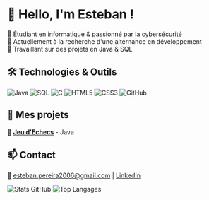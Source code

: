 # 👋 Hello, I'm Esteban !

🔹 Étudiant en informatique & passionné par la cybersécurité  
🔹 Actuellement à la recherche d'une alternance en développement  
🔹 Travaillant sur des projets en Java & SQL  

## 🛠️ Technologies & Outils
![Java](https://img.shields.io/badge/Java-ED8B00?style=for-the-badge&logo=java&logoColor=white)
![SQL](https://img.shields.io/badge/SQL-4479A1?style=for-the-badge&logo=postgresql&logoColor=white)
![C](https://img.shields.io/badge/C-00599C?style=for-the-badge&logo=c&logoColor=white)
![HTML5](https://img.shields.io/badge/HTML5-E34F26?style=for-the-badge&logo=html5&logoColor=white)
![CSS3](https://img.shields.io/badge/CSS3-1572B6?style=for-the-badge&logo=css3&logoColor=white)
![GitHub](https://img.shields.io/badge/GitHub-181717?style=for-the-badge&logo=github&logoColor=white)

## 🚀 Mes projets
🔹 [**Jeu d'Echecs**](https://github.com/ton-user/suivi-depenses) - Java

## 📫 Contact
📧 [esteban.pereira2006@gmail.com](mailto:esteban.pereira2006@gmail.com) | [LinkedIn](https://www.linkedin.com/in/esteban-pereira)


![Stats GitHub](https://github-readme-stats.vercel.app/api?username=estebanpereira-dev&show_icons=true&theme=tokyonight)
![Top Langages](https://github-readme-stats.vercel.app/api/top-langs/?username=estebanpereira-dev&layout=compact&theme=tokyonight)


